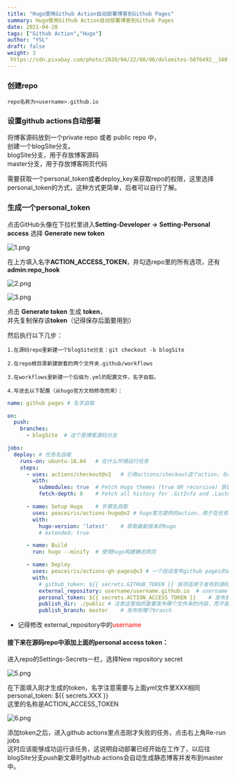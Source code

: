 ```yaml
---
title: "Hugo使用Github Action自动部署博客到Github Pages"
summary: Hugo使用Github Action自动部署博客到Github Pages
date: 2021-04-20
tags: ["Github Action","Hugo"]
author: "YSL"
draft: false
weight: 3
 https://cdn.pixabay.com/photo/2020/04/22/08/06/dolomites-5076492__340.jpg
---
```

### 创建repo

    repo名称为<username>.github.io

### 设置github actions自动部署
将博客源码放到一个private repo 或者 public repo 中，
</br>创建一个blogSite分支。
</br>blogSite分支，用于存放博客源码
</br>master分支，用于存放博客网页代码

需要获取一个personal_token或者deploy_key来获取repo的权限，这里选择personal_token的方式，这种方式更简单，后者可以自行了解。

### 生成一个**personal_token**

点击GitHub头像在下拉栏里进入**Setting-Developer** **->**  **Setting-Personal access**
选择 **Generate new token**

![1.png](https://img.imgdb.cn/item/607ee8038322e6675c0e837a.png)

在上方填入名字**ACTION_ACCESS_TOKEN**，并勾选repo里的所有选项，还有**admin:repo_hook**

![2.png](https://img.imgdb.cn/item/607ee8038322e6675c0e837e.png)

![3.png](https://img.imgdb.cn/item/607ee8038322e6675c0e8385.png)

点击 **Generate token** 生成 **token**，
<br>并先复制保存该**token**（记得保存后面要用到）

然后执行以下几步：

    1.在源码repo里新建一个blogSite分支：git checkout -b blogSite

    2.在repo根目录新建嵌套的两个文件夹.github/workflows

    3.在workflows里新建一个后缀为.yml的配置文件，名字自取。

    4.写进去以下配置（从hugo官方文档修改而来）：

```yaml
name: github pages # 名字自取

on:
  push:
    branches:
      - blogSite  # 这个是博客源码分支

jobs:
  deploy: # 任务名自取
    runs-on: ubuntu-18.04	# 在什么环境运行任务
    steps:
      - uses: actions/checkout@v2	# 引用actions/checkout这个action，与所在的github仓库同名
        with:
          submodules: true  # Fetch Hugo themes (true OR recursive) 获取submodule主题
          fetch-depth: 0    # Fetch all history for .GitInfo and .Lastmod

      - name: Setup Hugo	# 步骤名自取
        uses: peaceiris/actions-hugo@v2	# hugo官方提供的action，用于在任务环境中获取hugo
        with:
          hugo-version: 'latest'	# 获取最新版本的hugo
          # extended: true

      - name: Build
        run: hugo --minify	# 使用hugo构建静态网页

      - name: Deploy
        uses: peaceiris/actions-gh-pages@v3	# 一个自动发布github pages的action
        with:
          # github_token: ${{ secrets.GITHUB_TOKEN }} 该项适用于发布到源码相同repo的情况，不能用于发布到其他repo
          external_repository: username/username.github.io	# username 是你的仓库repo的名称，也是你的用户名
          personal_token: ${{ secrets.ACTION_ACCESS_TOKEN }}	# 发布到其他repo需要提供上面生成的personal access token
          publish_dir: ./public	# 注意这里指的是要发布哪个文件夹的内容，而不是指发布到目的仓库的什么位置，因为hugo默认生成静态网页到public文件夹，所以这里发布public文件夹里的内容
          publish_branch: master	# 发布到哪个branch
```
* 记得修改 external_repository中的<font color=red>username</font>

#### 接下来在源码repo中添加上面的personal access token：

进入repo的Settings-Secrets一栏，选择New repository secret

![5.png](https://img.imgdb.cn/item/607ee8038322e6675c0e838e.png)

在下面填入刚才生成的token，名字注意需要与上面yml文件里XXX相同
personal_token: ${{ secrets.XXX }} 
</br>这里的名称是ACTION_ACCESS_TOKEN

![6.png](https://img.imgdb.cn/item/607ee8038322e6675c0e8393.png)

添加token之后，进入github actions里点击刚才失败的任务，点击右上角Re-run jobs
</br>这时应该能够成功运行该任务，这说明自动部署已经开始在工作了，以后往blogSite分支push新文章时github actions会自动生成静态博客并发布到master中。
